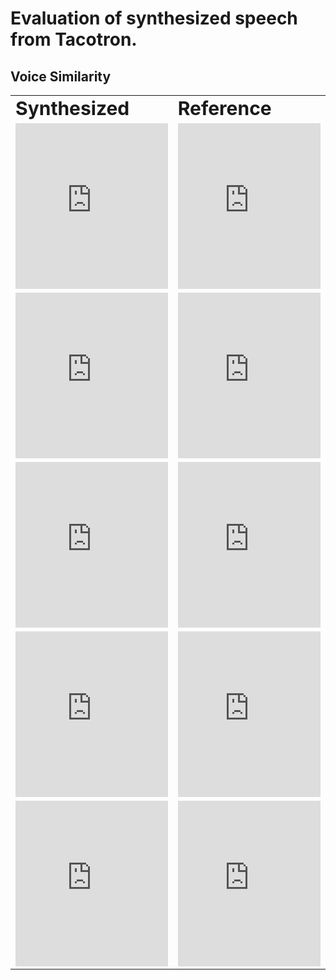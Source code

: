 # Evaluation of synthesized speech from Tacotron. 
## Voice Similarity
<table border="0">
 <tr>
    <td><b style="font-size:30px">Synthesized</b></td>
    <td><b style="font-size:30px">Reference</b></td>
 </tr>
 <tr>
    <td><iframe width="100%" height="265" src="https://clyp.it/txihd4fg/widget" frameborder="0"></iframe></td>
    <td><iframe width="100%" height="265" src="https://clyp.it/kbqtvmku/widget" frameborder="0"></iframe></td>
</tr>
 <tr>
    <td><iframe width="100%" height="265" src="https://clyp.it/4qwt1jml/widget" frameborder="0"></iframe></td>
    <td><iframe width="100%" height="265" src="https://clyp.it/uuu2bete/widget" frameborder="0"></iframe></td>
</tr>
 <tr>
    <td><iframe width="100%" height="265" src="https://clyp.it/ma1fz5pr/widget" frameborder="0"></iframe></td>
    <td><iframe width="100%" height="265" src="https://clyp.it/tfumi3xw/widget" frameborder="0"></iframe></td>
</tr>
 <tr>
    <td><iframe width="100%" height="265" src="https://clyp.it/xcfrgwgf/widget" frameborder="0"></iframe></td>
    <td><iframe width="100%" height="265" src="https://clyp.it/255oqg1f/widget" frameborder="0"></iframe></td>
</tr>
 <tr>
    <td><iframe width="100%" height="265" src="https://clyp.it/qtny3urx/widget" frameborder="0"></iframe></td>
    <td><iframe width="100%" height="265" src="https://clyp.it/narfcbdk/widget" frameborder="0"></iframe> </td>
</tr>
</table>









